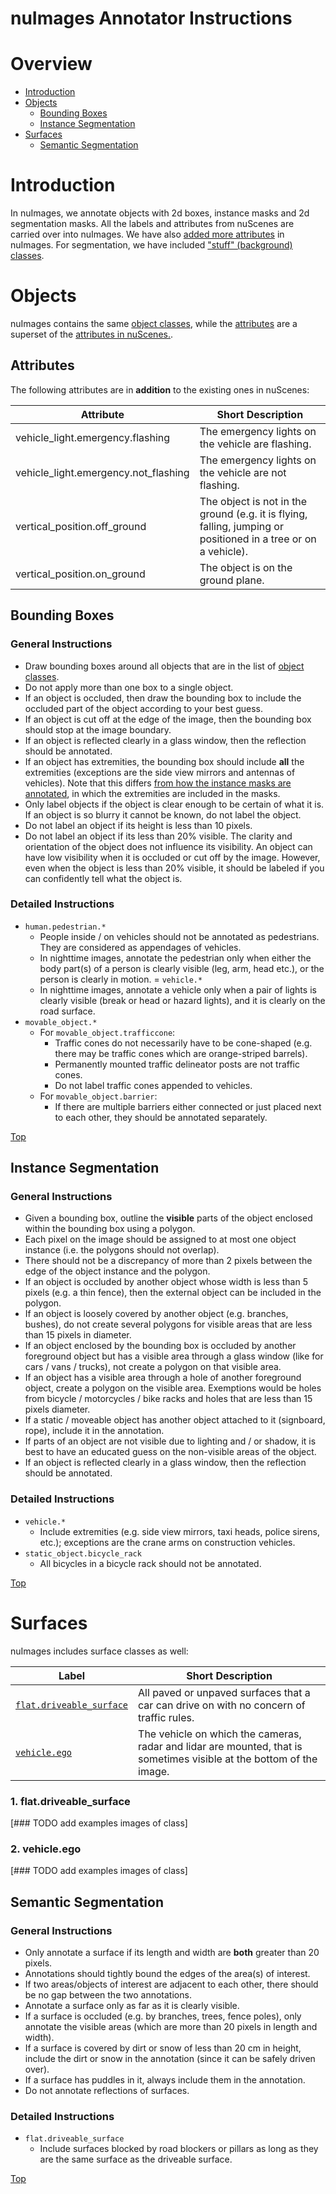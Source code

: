 # nuImages Annotator Instructions

# Overview
- [Introduction](#introduction)
- [Objects](#objects)
  - [Bounding Boxes](#bounding-boxes)
  - [Instance Segmentation](#instance-segmentation)
- [Surfaces](#surfaces)
  - [Semantic Segmentation](#semantic-segmentation)



# Introduction
In nuImages, we annotate objects with 2d boxes, instance masks and 2d segmentation masks. All the labels and attributes from nuScenes are carried over into nuImages.
We have also [added more attributes](#attributes) in nuImages. For segmentation, we have included ["stuff" (background) classes](#surfaces).



# Objects
nuImages contains the same [object classes](https://github.com/nutonomy/nuscenes-devkit/tree/master/docs/instructions_nuscenes.md#labels),
while the [attributes](#attributes) are a superset of the [attributes in nuScenes.](https://github.com/nutonomy/nuscenes-devkit/tree/master/docs/instructions_nuscenes.md#attributes).

## Attributes
The following attributes are in **addition** to the existing ones in nuScenes:

|  Attribute | Short Description |
| --- | --- |
| vehicle_light.emergency.flashing | The emergency lights on the vehicle are flashing. |
| vehicle_light.emergency.not_flashing | The emergency lights on the vehicle are not flashing. |
| vertical_position.off_ground | The object is not in the ground (e.g. it is flying, falling, jumping or positioned in a tree or on a vehicle). |
| vertical_position.on_ground | The object is on the ground plane. |


## Bounding Boxes
### General Instructions
 - Draw bounding boxes around all objects that are in the list of [object classes](https://github.com/nutonomy/nuscenes-devkit/tree/master/docs/instructions_nuscenes.md#labels).
 - Do not apply more than one box to a single object.
 - If an object is occluded, then draw the bounding box to include the occluded part of the object according to your best guess.
 - If an object is cut off at the edge of the image, then the bounding box should stop at the image boundary.
 - If an object is reflected clearly in a glass window, then the reflection should be annotated.
 - If an object has extremities, the bounding box should include **all** the extremities (exceptions are the side view mirrors and antennas of vehicles).
 Note that this differs [from how the instance masks are annotated](#instance-segmentation), in which the extremities are included in the masks.
 - Only label objects if the object is clear enough to be certain of what it is. If an object is so blurry it cannot be known, do not label the object.
 - Do not label an object if its height is less than 10 pixels.
 - Do not label an object if its less than 20% visible. 
 The clarity and orientation of the object does not influence its visibility. 
 An object can have low visibility when it is occluded or cut off by the image.
 However, even when the object is less than 20% visible, it should be labeled if you can confidently tell what the object is.
 
### Detailed Instructions 
 - `human.pedestrian.*`
   - People inside / on vehicles should not be annotated as pedestrians. They are considered as appendages of vehicles.
   - In nighttime images, annotate the pedestrian only when either the body part(s) of a person is clearly visible (leg, arm, head etc.), or the person is clearly in motion.
  = `vehicle.*`
   - In nighttime images, annotate a vehicle only when a pair of lights is clearly visible (break or head or hazard lights), and it is clearly on the road surface.
 - `movable_object.*`
   - For `movable_object.trafficcone`:
     - Traffic cones do not necessarily have to be cone-shaped (e.g. there may be traffic cones which are orange-striped barrels).
     - Permanently mounted traffic delineator posts are not traffic cones.
     - Do not label traffic cones appended to vehicles.
   - For `movable_object.barrier`:
     - If there are multiple barriers either connected or just placed next to each other, they should be annotated separately.

[Top](#overview)
   
## Instance Segmentation
### General Instructions
 - Given a bounding box, outline the **visible** parts of the object enclosed within the bounding box using a polygon.
 - Each pixel on the image should be assigned to at most one object instance (i.e. the polygons should not overlap).
 - There should not be a discrepancy of more than 2 pixels between the edge of the object instance and the polygon.
 - If an object is occluded by another object whose width is less than 5 pixels (e.g. a thin fence), then the external object can be included in the polygon.
 - If an object is loosely covered by another object (e.g. branches, bushes), do not create several polygons for visible areas that are less than 15 pixels in diameter.
 - If an object enclosed by the bounding box is occluded by another foreground object but has a visible area through a glass window (like for cars / vans / trucks), 
 not create a polygon on that visible area.
 - If an object has a visible area through a hole of another foreground object, create a polygon on the visible area. 
 Exemptions would be holes from bicycle / motorcycles / bike racks and holes that are less than 15 pixels diameter.
 - If a static / moveable object has another object attached to it (signboard, rope), include it in the annotation.
 - If parts of an object are not visible due to lighting and / or shadow, it is best to have an educated guess on the non-visible areas of the object.
 - If an object is reflected clearly in a glass window, then the reflection should be annotated.
 
### Detailed Instructions 
 - `vehicle.*`
   - Include extremities (e.g. side view mirrors, taxi heads, police sirens, etc.); exceptions are the crane arms on construction vehicles.
 - `static_object.bicycle_rack`
   - All bicycles in a bicycle rack should not be annotated.

[Top](#overview)


# Surfaces
nuImages includes surface classes as well:

|  Label | Short Description |
| --- | --- |
| [`flat.driveable_surface`](#1-flatdriveable_surface) | All paved or unpaved surfaces that a car can drive on with no concern of traffic rules. |
| [`vehicle.ego`](#2-vehicleego) | The vehicle on which the cameras, radar and lidar are mounted, that is sometimes visible at the bottom of the image. |

### 1. flat.driveable_surface
[### TODO add examples images of class]
### 2. vehicle.ego
[### TODO add examples images of class]

## Semantic Segmentation
### General Instructions
 - Only annotate a surface if its length and width are **both** greater than 20 pixels.
 - Annotations should tightly bound the edges of the area(s) of interest. 
 - If two areas/objects of interest are adjacent to each other, there should be no gap between the two annotations.
 - Annotate a surface only as far as it is clearly visible.
 - If a surface is occluded (e.g. by branches, trees, fence poles), only annotate the visible areas (which are more than 20 pixels in length and width).
 - If a surface is covered by dirt or snow of less than 20 cm in height, include the dirt or snow in the annotation (since it can be safely driven over).
 - If a surface has puddles in it, always include them in the annotation.
 - Do not annotate reflections of surfaces.

### Detailed Instructions 
 - `flat.driveable_surface`
   - Include surfaces blocked by road blockers or pillars as long as they are the same surface as the driveable surface.

[Top](#overview)
